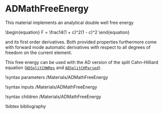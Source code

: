 # ADMathFreeEnergy

This material implements an analytical double well free energy

\begin{equation}
F = \frac14(1 + c)^2(1 - c)^2
\end{equation}

and its first order derivatives. Both provided properties furthermore come with
forward mode automatic derivatives with respect to all degrees of freedom on the
current element.

This free energy can be used with the AD version of the split Cahn-Hilliard
equation ([`ADSplitCHWRes`](/ADSplitCHWRes.md) and
[`ADSplitCHParsed`](/ADSplitCHParsed.md)).

!syntax parameters /Materials/ADMathFreeEnergy<RESIDUAL>

!syntax inputs /Materials/ADMathFreeEnergy<RESIDUAL>

!syntax children /Materials/ADMathFreeEnergy<RESIDUAL>

!bibtex bibliography
